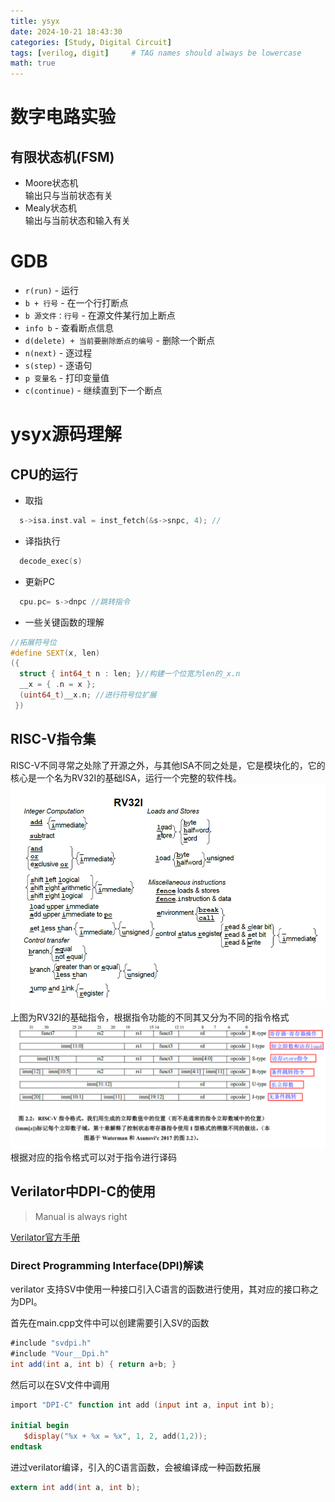 ```yaml
---
title: ysyx 
date: 2024-10-21 18:43:30 
categories: [Study, Digital Circuit]
tags: [verilog, digit]     # TAG names should always be lowercase
math: true
--- 
```


# 数字电路实验

## 有限状态机(FSM)

- Moore状态机  
  输出只与当前状态有关
- Mealy状态机  
  输出与当前状态和输入有关


# GDB

- `r(run)` - 运行
- `b + 行号` - 在一个行打断点
- `b 源文件：行号` - 在源文件某行加上断点
- `info b` - 查看断点信息
- `d(delete) + 当前要删除断点的编号` - 删除一个断点
- `n(next)` - 逐过程
- `s(step)` - 逐语句
- `p 变量名` - 打印变量值
- `c(continue)` - 继续直到下一个断点

# ysyx源码理解

## CPU的运行

- 取指  

```C++
  s->isa.inst.val = inst_fetch(&s->snpc, 4); // 
```

- 译指执行  

```C++
  decode_exec(s)
```

- 更新PC  

```C++
  cpu.pc= s->dnpc //跳转指令 
```

- 一些关键函数的理解  
  
```C++
//拓展符号位 
#define SEXT(x, len) 
({ 
  struct { int64_t n : len; }//构建一个位宽为len的_x.n
  __x = { .n = x }; 
  (uint64_t)__x.n; //进行符号位扩展
 })

```

## RISC-V指令集  
RISC-V不同寻常之处除了开源之外，与其他ISA不同之处是，它是模块化的，它的核心是一个名为RV32I的基础ISA，运行一个完整的软件栈。
![RV32I](../assets/img/ysyx/RV32I.png)
上图为RV32I的基础指令，根据指令功能的不同其又分为不同的指令格式
![RV32I指令格式](../assets/img/ysyx/指令格式.png)
根据对应的指令格式可以对于指令进行译码

## Verilator中DPI-C的使用

> Manual is always right

[Verilator官方手册](https://verilator.org/guide/latest/)   
### Direct Programming Interface(DPI)解读

verilator 支持SV中使用一种接口引入C语言的函数进行使用，其对应的接口称之为DPI。  
  
首先在main.cpp文件中可以创建需要引入SV的函数  
```C#
#include "svdpi.h"
#include "Vour__Dpi.h"
int add(int a, int b) { return a+b; }
```
然后可以在SV文件中调用
```Verilog
import "DPI-C" function int add (input int a, input int b);

initial begin
   $display("%x + %x = %x", 1, 2, add(1,2));
endtask
```
进过verilator编译，引入的C语言函数，会被编译成一种函数拓展

```C#
extern int add(int a, int b);
```